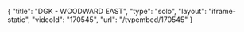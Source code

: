 {
    "title": "DGK - WOODWARD EAST",
    "type": "solo",
    "layout": "iframe-static",
    "videoId": "170545",
    "url": "\/tvpembed\/170545"
}